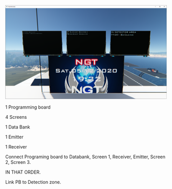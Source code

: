 ![](images/Display.png)

 

1 Programming board 

4 Screens 

1 Data Bank 

1 Emitter 

1 Receiver 

  

Connect Programing board to Databank, Screen 1, Receiver, Emitter, Screen 2, Screen 3.  

IN THAT ORDER. 

  

Link PB to Detection zone. 

